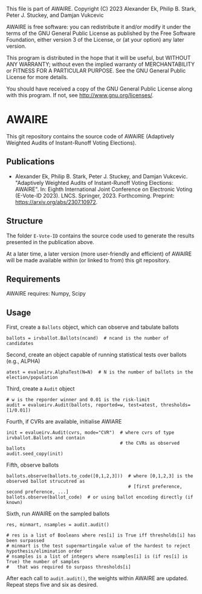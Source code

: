 This file is part of AWAIRE.
Copyright (C) 2023 Alexander Ek, Philip B. Stark, Peter J. Stuckey, and Damjan Vukcevic

AWAIRE is free software: you can redistribute it and/or modify
it under the terms of the GNU General Public License as published by
the Free Software Foundation, either version 3 of the License, or
(at your option) any later version.

This program is distributed in the hope that it will be useful,
but WITHOUT ANY WARRANTY; without even the implied warranty of
MERCHANTABILITY or FITNESS FOR A PARTICULAR PURPOSE.  See the
GNU General Public License for more details.

You should have received a copy of the GNU General Public License
along with this program.  If not, see <http://www.gnu.org/licenses/>.

# AWAIRE

This git repository contains the source code of AWAIRE (Adaptively Weighted Audits of Instant-Runoff Voting Elections).

## Publications

* Alexander Ek, Philip B. Stark, Peter J. Stuckey, and Damjan Vukcevic. "Adaptively Weighted Audits of Instant-Runoff Voting Elections: AWAIRE". In: Eighth International Joint Conference on Electronic Voting (E-Vote-ID 2023). LNCS. Springer, 2023. Forthcoming. Preprint: https://arxiv.org/abs/2307.10972.

## Structure

The folder `E-Vote-ID` contains the source code used to generate the results presented in the publication above.

At a later time, a later version (more user-friendly and efficient) of AWAIRE will be made available within (or linked to from) this git repository.

## Requirements

AWAIRE requires: Numpy, Scipy

## Usage

First, create a `Ballots` object, which can observe and tabulate ballots
```
ballots = irvballot.Ballots(ncand)  # ncand is the number of candidates
```

Second, create an object capable of running statistical tests over ballots (e.g., ALPHA)
```
atest = evalueirv.AlphaTest(N=N)  # N is the number of ballots in the election/population
```

Third, create a `Audit` object 
```
# w is the reporder winner and 0.01 is the risk-limit
audit = evalueirv.Audit(ballots, reported=w, test=atest, thresholds=[1/0.01])
```

Fourth, if CVRs are available, initialise AWIARE
```
init = evalueirv.Audit(cvrs, mode="CVR")  # where cvrs of type irvballot.Ballots and contain 
                                          # the CVRs as observed ballots
audit.seed_copy(init)
```

Fifth, observe ballots
```
ballots.observe(ballots.to_code([0,1,2,3]))  # where [0,1,2,3] is the observed ballot strucutred as
                                             # [first preference, second preference, ...]
ballots.observe(ballot_code)  # or using ballot encoding directly (if known)
```

Sixth, run AWAIRE on the sampled ballots
```
res, minmart, nsamples = audit.audit()

# res is a list of Booleans where res[i] is True iff thresholds[i] has been surpassed
# minmart is the test supermartingale value of the hardest to reject hypothesis/elimination order
# nsamples is a list of integers where nsamples[i] is (if res[i] is True) the number of samples
#   that was required to surpass thresholds[i]
```

After each call to `audit.audit()`, the weights within AWAIRE are updated.
Repeat steps five and six as desired.

